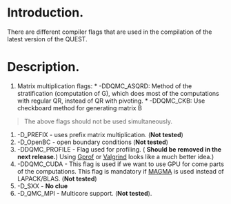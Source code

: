 # Introduction. #
There are different compiler flags that are used in the compilation of the latest version of the QUEST.

# Description. #
  1. Matrix multiplication flags:
    * -DDQMC\_ASQRD: Method of the stratification (computation of G), which does most of the computations with regular QR, instead of QR with pivoting.
    * -DDQMC\_CKB: Use checkboard method for generating matrix B
> The above flags should not be used simultaneously.
  1. -D\_PREFIX - uses prefix matrix multiplication. (**Not tested**)
  1. -D\_OpenBC - open boundary conditions (**Not tested**)
  1. -DDQMC\_PROFILE - Flag used for profiling. ( **Should be removed in the next release.**) Using [Gprof](http://en.wikipedia.org/wiki/Gprof) or [Valgrind](http://en.wikipedia.org/wiki/Valgrind) looks like a much better idea.)
  1. -DDQMC\_CUDA - This flag is used if we want to use GPU for come parts of the computations. This flag is mandatory if [MAGMA](http://icl.utk.edu/magma/) is used instead of LAPACK/BLAS. (**Not tested**)
  1. -D\_SXX - **No clue**
  1. -D\_QMC\_MPI - Multicore support. (**Not tested**).